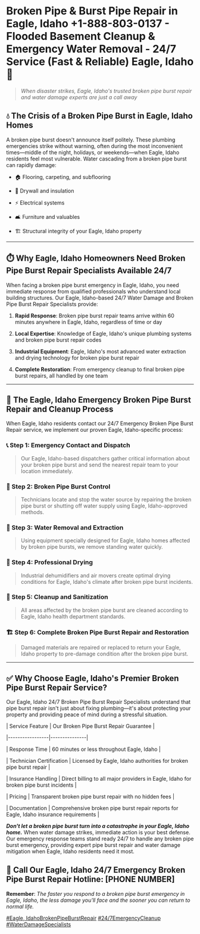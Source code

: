 # Broken Pipe & Burst Pipe Repair in Eagle, Idaho +1-888-803-0137 - Flooded Basement Cleanup & Emergency Water Removal - 24/7 Service (Fast & Reliable) Eagle, Idaho 🚨

> *When disaster strikes, Eagle, Idaho's trusted broken pipe burst repair and water damage experts are just a call away*

## 💧 The Crisis of a Broken Pipe Burst in Eagle, Idaho Homes

A broken pipe burst doesn't announce itself politely. These plumbing emergencies strike without warning, often during the most inconvenient times—middle of the night, holidays, or weekends—when Eagle, Idaho residents feel most vulnerable. Water cascading from a broken pipe burst can rapidly damage:

* 🏠 Flooring, carpeting, and subflooring
* 🧱 Drywall and insulation
* ⚡ Electrical systems
* 🛋️ Furniture and valuables
* 🏗️ Structural integrity of your Eagle, Idaho property

---

## ⏱️ Why Eagle, Idaho Homeowners Need Broken Pipe Burst Repair Specialists Available 24/7

When facing a broken pipe burst emergency in Eagle, Idaho, you need immediate response from qualified professionals who understand local building structures. Our Eagle, Idaho-based 24/7 Water Damage and Broken Pipe Burst Repair Specialists provide:

1. **Rapid Response**: Broken pipe burst repair teams arrive within 60 minutes anywhere in Eagle, Idaho, regardless of time or day
2. **Local Expertise**: Knowledge of Eagle, Idaho's unique plumbing systems and broken pipe burst repair codes
3. **Industrial Equipment**: Eagle, Idaho's most advanced water extraction and drying technology for broken pipe burst repair
4. **Complete Restoration**: From emergency cleanup to final broken pipe burst repairs, all handled by one team

---

## 🔧 The Eagle, Idaho Emergency Broken Pipe Burst Repair and Cleanup Process

When Eagle, Idaho residents contact our 24/7 Emergency Broken Pipe Burst Repair service, we implement our proven Eagle, Idaho-specific process:

### 📞 Step 1: Emergency Contact and Dispatch
> Our Eagle, Idaho-based dispatchers gather critical information about your broken pipe burst and send the nearest repair team to your location immediately.

### 🚿 Step 2: Broken Pipe Burst Control
> Technicians locate and stop the water source by repairing the broken pipe burst or shutting off water supply using Eagle, Idaho-approved methods.

### 🌊 Step 3: Water Removal and Extraction
> Using equipment specially designed for Eagle, Idaho homes affected by broken pipe bursts, we remove standing water quickly.

### 💨 Step 4: Professional Drying
> Industrial dehumidifiers and air movers create optimal drying conditions for Eagle, Idaho's climate after broken pipe burst incidents.

### 🧼 Step 5: Cleanup and Sanitization
> All areas affected by the broken pipe burst are cleaned according to Eagle, Idaho health department standards.

### 🏗️ Step 6: Complete Broken Pipe Burst Repair and Restoration
> Damaged materials are repaired or replaced to return your Eagle, Idaho property to pre-damage condition after the broken pipe burst.

---

## ✅ Why Choose Eagle, Idaho's Premier Broken Pipe Burst Repair Service?

Our Eagle, Idaho 24/7 Broken Pipe Burst Repair Specialists understand that pipe burst repair isn't just about fixing plumbing—it's about protecting your property and providing peace of mind during a stressful situation.

| Service Feature | Our Broken Pipe Burst Repair Guarantee |
|-----------------|---------------|
| Response Time | 60 minutes or less throughout Eagle, Idaho |
| Technician Certification | Licensed by Eagle, Idaho authorities for broken pipe burst repair |
| Insurance Handling | Direct billing to all major providers in Eagle, Idaho for broken pipe burst incidents |
| Pricing | Transparent broken pipe burst repair with no hidden fees |
| Documentation | Comprehensive broken pipe burst repair reports for Eagle, Idaho insurance requirements |

***Don't let a broken pipe burst turn into a catastrophe in your Eagle, Idaho home.*** When water damage strikes, immediate action is your best defense. Our emergency response teams stand ready 24/7 to handle any broken pipe burst emergency, providing expert pipe burst repair and water damage mitigation when Eagle, Idaho residents need it most.

## 📱 Call Our Eagle, Idaho 24/7 Emergency Broken Pipe Burst Repair Hotline: [PHONE NUMBER]

**Remember**: *The faster you respond to a broken pipe burst emergency in Eagle, Idaho, the less damage you'll face and the sooner you can return to normal life.*

[#Eagle, IdahoBrokenPipeBurstRepair](#) [#24/7EmergencyCleanup](#) [#WaterDamageSpecialists](#)